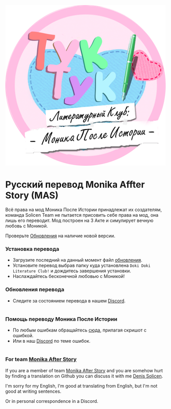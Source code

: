 
![alt text](https://raw.githubusercontent.com/DenisSolicen/MAS-Russifier/master/github_images/rus_logo_mas.png)
# Русский перевод Monika Affter Story (MAS)


Всё права на мод Моника После Истории принадлежат их создателям, команда Solicen Team не пытается присовить себе права на мод, она лишь его переводит. Мод построен на 3 Акте и симулирует вечную любовь с Моникой.

Проверьте [Обновления](https://github.com/DenisSolicen/MAS-Russifier/releases) на наличие новой версии.

### Установка перевода
* Загрузите последний на данный момент файл [обновления](https://github.com/DenisSolicen/MAS-Russifier/releases).
* Установите перевод выбрав папку куда установлена `Doki Doki Literature Club!` и дождитесь завершения установки.
* Наслаждайтесь бесконечной любовью с Моникой!
### Обновления перевода
* Следите за состоянием перевода в нашем [Discord](https://discord.gg/2tdjdet).
#
### Помощь переводу Моника После Истории
* По любым ошибкам обращайтесь [сюда](https://twitter.com/DenisSolicen), прилагая скришот с ошибкой.
* Или в наш [Discord](https://discord.gg/x2YHXwB) по теме ошибок.
#
### For team [Monika After Story](https://github.com/Monika-After-Story)
If you are a member of team [Monika After Story](https://github.com/Monika-After-Story) and you are somehow hurt by finding a translation on Github you can discuss it with me [Denis Solicen](https://twitter.com/DenisSolicen).

I'm sorry for my English, I'm good at translating from English, but I'm not good at writing sentences.

Or in personal correspondence in a Discord.


